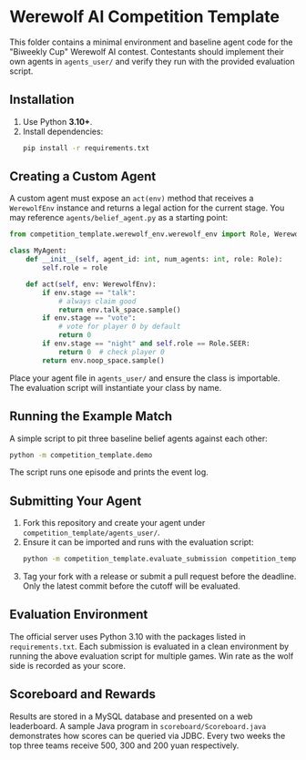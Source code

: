 # Werewolf AI Competition Template

This folder contains a minimal environment and baseline agent code for the "Biweekly Cup" Werewolf AI contest. Contestants should implement their own agents in `agents_user/` and verify they run with the provided evaluation script.

## Installation

1. Use Python **3.10+**.
2. Install dependencies:
   ```bash
   pip install -r requirements.txt
   ```

## Creating a Custom Agent

A custom agent must expose an `act(env)` method that receives a `WerewolfEnv` instance and returns a legal action for the current stage. You may reference `agents/belief_agent.py` as a starting point:

```python
from competition_template.werewolf_env.werewolf_env import Role, WerewolfEnv

class MyAgent:
    def __init__(self, agent_id: int, num_agents: int, role: Role):
        self.role = role

    def act(self, env: WerewolfEnv):
        if env.stage == "talk":
            # always claim good
            return env.talk_space.sample()
        if env.stage == "vote":
            # vote for player 0 by default
            return 0
        if env.stage == "night" and self.role == Role.SEER:
            return 0  # check player 0
        return env.noop_space.sample()
```

Place your agent file in `agents_user/` and ensure the class is importable. The evaluation script will instantiate your class by name.

## Running the Example Match

A simple script to pit three baseline belief agents against each other:

```bash
python -m competition_template.demo
```

The script runs one episode and prints the event log.

## Submitting Your Agent

1. Fork this repository and create your agent under `competition_template/agents_user/`.
2. Ensure it can be imported and runs with the evaluation script:
   ```bash
   python -m competition_template.evaluate_submission competition_template.agents_user.my_agent.MyAgent
   ```
3. Tag your fork with a release or submit a pull request before the deadline. Only the latest commit before the cutoff will be evaluated.

## Evaluation Environment

The official server uses Python 3.10 with the packages listed in `requirements.txt`.
Each submission is evaluated in a clean environment by running the above evaluation script for multiple games. Win rate as the wolf side is recorded as your score.

## Scoreboard and Rewards

Results are stored in a MySQL database and presented on a web leaderboard. A sample Java program in `scoreboard/Scoreboard.java` demonstrates how scores can be queried via JDBC. Every two weeks the top three teams receive 500, 300 and 200 yuan respectively.

